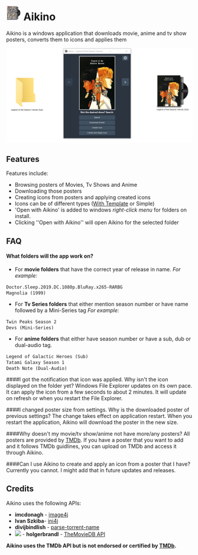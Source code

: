# ![app icon](./.github/readme-images/app-icon.png) Aikino
Aikino is a windows application that downloads movie, anime and tv show posters, converts them to icons and applies them

![app-concept](./.github/readme-images/concept.png)

## Features

Features include:
* Browsing posters of Movies, Tv Shows and Anime
* Downloading those posters
* Creating icons from posters and applying created icons
* Icons can be of different types ([With Template](https://www.deviantart.com/musacakir/art/Movie-And-TV-Show-DVD-Folder-Icon-Template-469935243) or Simple)
* 'Open with Aikino' is added to windows *right-click menu* for folders on install.
 * Clicking ''Open with Aikino'' will open Aikino for the selected folder

## FAQ
#### What folders will the app work on?
* For **movie folders** that have the correct year of release in name. 
*For example:*
```
Doctor.Sleep.2019.DC.1080p.BluRay.x265-RARBG
Magnolia (1999)
```
* For **Tv Series folders** that either mention season number or have name followed by a Mini-Series tag
*For example:*
```
Twin Peaks Season 2
Devs (Mini-Series)
```
* For **anime folders** that either have season number or have a sub, dub or dual-audio tag.
```
Legend of Galactic Heroes (Sub)
Tatami Galaxy Season 1
Death Note (Dual-Audio)
```

####I got the notification that icon was applied. Why isn't the icon displayed on the folder yet?
Windows File Explorer updates on its own pace. It can apply the icon from a few seconds to about 2 minutes. It will update on refresh or when you restart the File Explorer.

####I changed poster size from settings. Why is the downloaded poster of previous settings?
The change takes effect on application restart. When you restart the application, Aikino will download the poster in the new size. 

####Why doesn't my movie/tv show/anime not have more/any posters?
All posters are provided by [TMDb](https://www.themoviedb.org/). If you have a poster that you want to add and it follows TMDb guidlines, you can upload on TMDb and access it through Aikino.

####Can I use Aikino to create and apply an icon from a poster that I have?
Currently you cannot. I might add that in future updates and releases. 

## Credits
Aikino uses the following APIs:
* **imcdonagh** - [image4j](https://github.com/imcdonagh/image4j)
* **Ivan Szkiba**- [ini4j](http://ini4j.sourceforge.net/)
* **divijbindlish** - [parse-torrent-name](https://github.com/divijbindlish/parse-torrent-name)
* <img src="https://www.themoviedb.org/assets/2/v4/logos/v2/blue_short-8e7b30f73a4020692ccca9c88bafe5dcb6f8a62a4c6bc55cd9ba82bb2cd95f6c.svg" width="80"> - **holgerbrandl** - [TheMovieDB API](https://github.com/holgerbrandl/themoviedbapi) 

**Aikino uses the TMDb API but is not endorsed or certified by [TMDb](https://www.themoviedb.org/).**
